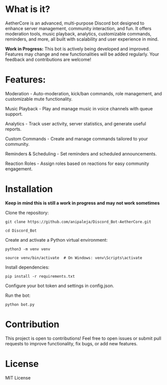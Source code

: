 # What is it?

AetherCore is an advanced, multi-purpose Discord bot designed to enhance server management, community interaction, and fun. It offers moderation tools, music playback, analytics, customizable commands, reminders, and more, all built with scalability and user experience in mind.

**Work in Progress:** This bot is actively being developed and improved. Features may change and new functionalities will be added regularly. Your feedback and contributions are welcome!

# Features: 

Moderation - Auto-moderation, kick/ban commands, role management, and customizable mute functionality.

Music Playback - Play and manage music in voice channels with queue support.

Analytics - Track user activity, server statistics, and generate useful reports.

Custom Commands - Create and manage commands tailored to your community.

Reminders & Scheduling - Set reminders and scheduled announcements.

Reaction Roles - Assign roles based on reactions for easy community engagement.

# Installation

**Keep in mind this is still a work in progress and may not work sometimes**

Clone the repository:

    git clone https://github.com/anipaleja/Discord_Bot-AetherCore.git
    
    cd Discord_Bot
    
Create and activate a Python virtual environment:

    python3 -m venv venv
    
    source venv/bin/activate  # On Windows: venv\Scripts\activate
    
Install dependencies:

    pip install -r requirements.txt
    
Configure your bot token and settings in config.json.

Run the bot:

    python bot.py

# Contribution
This project is open to contributions! Feel free to open issues or submit pull requests to improve functionality, fix bugs, or add new features.

# License
MIT License
